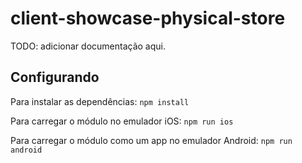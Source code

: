 # client-showcase-physical-store

TODO: adicionar documentação aqui.

## Configurando

Para instalar as dependências: `npm install`

Para carregar o módulo no emulador iOS: `npm run ios`

Para carregar o módulo como um app no emulador Android: `npm run android`
